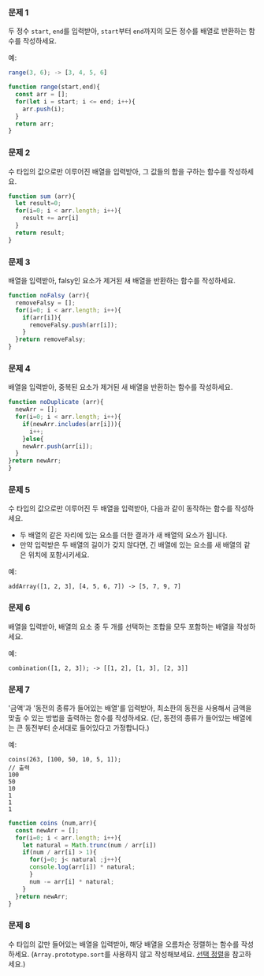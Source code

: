 ### 문제 1

두 정수 `start`, `end`를 입력받아, `start`부터 `end`까지의 모든 정수를 배열로 반환하는 함수를 작성하세요.

예:

```js
range(3, 6); -> [3, 4, 5, 6]
```

```js
function range(start,end){
  const arr = [];
  for(let i = start; i <= end; i++){
    arr.push(i);
  }
  return arr;
}
```

### 문제 2

수 타입의 값으로만 이루어진 배열을 입력받아, 그 값들의 합을 구하는 함수를 작성하세요.

```js
function sum (arr){
  let result=0;
  for(i=0; i < arr.length; i++){
    result += arr[i]
  }
  return result;
}
```

### 문제 3

배열을 입력받아, falsy인 요소가 제거된 새 배열을 반환하는 함수를 작성하세요.

```js
function noFalsy (arr){
  removeFalsy = [];
  for(i=0; i < arr.length; i++){
    if(arr[i]){
      removeFalsy.push(arr[i]);
    }
  }return removeFalsy;
}
```

### 문제 4

배열을 입력받아, 중복된 요소가 제거된 새 배열을 반환하는 함수를 작성하세요.

```js
function noDuplicate (arr){
  newArr = [];
  for(i=0; i < arr.length; i++){
    if(newArr.includes(arr[i])){
      i++;
    }else{
    newArr.push(arr[i]);
  }
}return newArr;
}
```
### 문제 5

수 타입의 값으로만 이루어진 두 배열을 입력받아, 다음과 같이 동작하는 함수를 작성하세요.
- 두 배열의 같은 자리에 있는 요소를 더한 결과가 새 배열의 요소가 됩니다.
- 만약 입력받은 두 배열의 길이가 갖지 않다면, 긴 배열에 있는 요소를 새 배열의 같은 위치에 포함시키세요.

예:
```
addArray([1, 2, 3], [4, 5, 6, 7]) -> [5, 7, 9, 7]
```

### 문제 6

배열을 입력받아, 배열의 요소 중 두 개를 선택하는 조합을 모두 포함하는 배열을 작성하세요.

예:
```
combination([1, 2, 3]); -> [[1, 2], [1, 3], [2, 3]]
```

### 문제 7

'금액'과 '동전의 종류가 들어있는 배열'를 입력받아, 최소한의 동전을 사용해서 금액을 맞출 수 있는 방법을 출력하는 함수를 작성하세요.
(단, 동전의 종류가 들어있는 배열에는 큰 동전부터 순서대로 들어있다고 가정합니다.)

예:
```
coins(263, [100, 50, 10, 5, 1]);
// 출력
100
50
10
1
1
1
```

```js
function coins (num,arr){
  const newArr = [];
  for(i=0; i < arr.length; i++){
    let natural = Math.trunc(num / arr[i])
    if(num / arr[i] > 1){
      for(j=0; j< natural ;j++){
      console.log(arr[i]) * natural;
      }
      num -= arr[i] * natural;
    }
  }return newArr;
}
```

### 문제 8

수 타입의 값만 들어있는 배열을 입력받아, 해당 배열을 오름차순 정렬하는 함수를 작성하세요. (`Array.prototype.sort`를 사용하지 않고 작성해보세요. [선택 정렬](https://ko.wikipedia.org/wiki/%EC%84%A0%ED%83%9D_%EC%A0%95%EB%A0%AC)을 참고하세요.)
